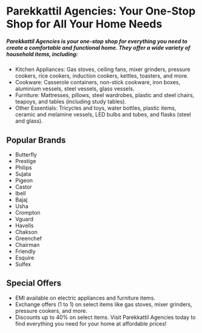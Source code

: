 # Parekkattil Agencies: Your One-Stop Shop for All Your Home Needs

##### Parekkattil Agencies is your one-stop shop for everything you need to create a comfortable and functional home. They offer a wide variety of household items, including:
 * Kitchen Appliances: Gas stoves, ceiling fans, mixer grinders, pressure cookers, rice cookers, induction cookers, kettles, toasters, and more.
 * Cookware: Casserole containers, non-stick cookware, iron boxes, aluminium vessels, steel vessels, glass vessels.
 * Furniture: Mattresses, pillows, steel wardrobes, plastic and steel chairs, teapoys, and tables (including study tables).
 * Other Essentials: Tricycles and toys, water bottles, plastic items, ceramic and melamine vessels, LED bulbs and tubes, and flasks (steel and glass).

## Popular Brands
 * Butterfly
 * Prestige
 * Philips
 * Sujata
 * Pigeon
 * Castor
 * Ibell
 * Bajaj
 * Usha
 * Crompton
 * Vguard
 * Havells
 * Chakson
 * Greenchef
 * Chairman
 * Friendly
 * Esquire
 * Sulfex

## Special Offers
 * EMI available on electric appliances and furniture items.
 * Exchange offers (1 to 1) on select items like gas stoves, mixer grinders, pressure cookers, and more.
 * Discounts up to 40% on select items.
Visit Parekkattil Agencies today to find everything you need for your home at affordable prices!
